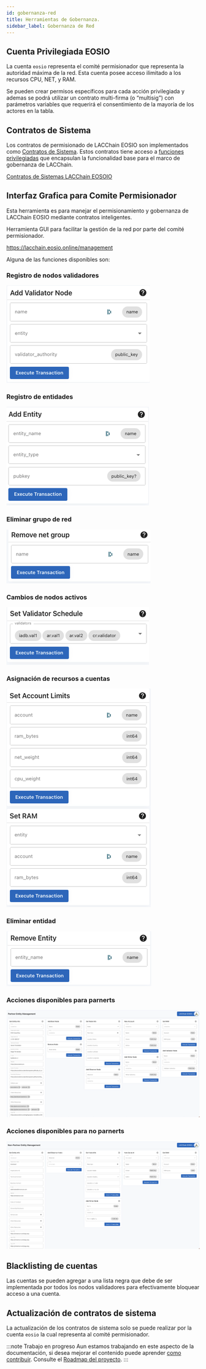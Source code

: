 ```yaml
---
id: gobernanza-red
title: Herramientas de Gobernanza.
sidebar_label: Gobernanza de Red
---
```


## Cuenta Privilegiada EOSIO
La cuenta `eosio` representa el comité permisionador que representa la autoridad máxima de la red. Esta cuenta posee acceso ilimitado a los recursos CPU, NET, y RAM. 

Se pueden crear permisos específicos para cada acción privilegiada y ademas se podrá utilizar un contrato multi-firma (o “multisig”) con parámetros variables que requerirá el consentimiento de la mayoría de los actores en la tabla. 

## Contratos de Sistema

Los contratos de permisionado de LACChain EOSIO son implementados como [Contratos de Sistema](https://developers.eos.io/manuals/eosio.contracts/latest/index). Estos contratos tiene acceso a [funciones privilegiadas](http://localhost:3000/docs/recursos/funciones-importantes) que encapsulan la funcionalidad base para el marco de gobernanza de LACChain.

[Contratos de Sistemas LACChain EOSOIO](https://github.com/lacchain/eosio.contracts/tree/master/contracts/lacchain.system)

## Interfaz Grafica para Comite Permisionador
Esta herramienta es para manejar el permisionamiento y gobernanza de LACChain EOSIO mediante contratos inteligentes.

Herramienta GUI para facilitar la gestión de la red por parte del comité permisionador. 

https://lacchain.eosio.online/management

Alguna de las funciones disponibles son:

### Registro de nodos validadores

![Registro de nodos validadores](/img/tutorials/gobernanzaRed/registro-nodos-validadores.png)

### Registro de entidades

![Registro de entidades](/img/tutorials/gobernanzaRed/registro-entidades.png)

### Eliminar grupo de red

![Eliminar grupo de red](/img/tutorials/gobernanzaRed/eliminar-grupo-red.png)

### Cambios de nodos activos

![Cambios de nodos activos](/img/tutorials/gobernanzaRed/cambio-nodos-activos.png)

### Asignación de recursos a cuentas

![Asignación de recursos a cuentas](/img/tutorials/gobernanzaRed/asignacion-recursos-cuentas.png)

### Eliminar entidad

![Remover entidad](/img/tutorials/gobernanzaRed/remove-entity.png)

### Acciones disponibles para parnerts

![Acciones disponibles para parnerts](/img/docs/partner-list-acctions.png)

### Acciones disponibles para no parnerts

![Acciones disponibles para no parnerts](/img/docs/non-partner-list-acctions.png)

## Blacklisting de cuentas

Las cuentas se pueden agregar a una lista negra que debe de ser implementada por todos los nodos validadores para efectivamente bloquear acceso a una cuenta.

## Actualización de contratos de sistema

La actualización de los contratos de sistema solo se puede realizar por la cuenta `eosio` la cual representa al comité permisionador.

:::note Trabajo en progreso
Aun estamos trabajando en este aspecto de la documentación, si desea mejorar el contenido puede aprender [como contribuir](../guias/contribuir). Consulte el [Roadmap del proyecto](../roadmap).
:::
